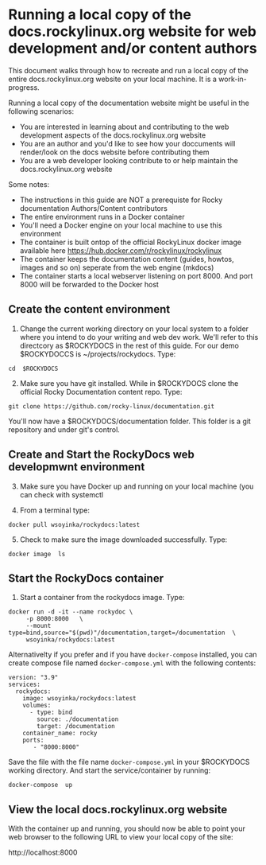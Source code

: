 # Running a local copy of the docs.rockylinux.org website for web development and/or content authors

This document walks through how to recreate and run a local copy of the entire docs.rockylinux.org website on your local machine. It is a work-in-progress.

Running a local copy of the documentation website might be useful in the following scenarios:

- You are interested in learning about and contributing to the web development aspects of the docs.rockylinux.org website
- You are an author and you'd like to see how your doccuments will render/look on the docs website before contributing them
- You are a web developer looking contribute to or help maintain the docs.rockylinux.org website


Some notes:
* The instructions in this guide are NOT a prerequiste for Rocky documentation Authors/Content contributors
* The entire environment runs in a Docker container
* You'll need a Docker engine on your local machine to use this environment
* The container is built ontop of the official RockyLinux docker image available here https://hub.docker.com/r/rockylinux/rockylinux 
* The container keeps the documentation content (guides, howtos, images and so on) seperate from the web engine (mkdocs)
* The container starts a local webserver listening on port 8000.  And port 8000 will be forwarded to the Docker host


## Create the content environment

1. Change the current working directory on your local system to a folder where you intend to do your writing and web dev work. We'll refer to this directcory as 
$ROCKYDOCS in the rest of this guide.  For our demo $ROCKYDOCCS is   ~/projects/rockydocs. Type:
 
```
cd  $ROCKYDOCS
```

2. Make sure you have git installed.  While in $ROCKYDOCS clone the official Rocky Documentation content repo. Type:

```
git clone https://github.com/rocky-linux/documentation.git
```

You'll now have a $ROCKYDOCS/documentation folder. This folder is a git repository and under git's control.

## Create and Start the RockyDocs web developmwnt environment

3.  Make sure you have Docker up and running on your local machine (you can check with systemctl  

4. From a terminal type:

```
docker pull wsoyinka/rockydocs:latest
```

5. Check to make sure the image downloaded successfully. Type:

```
docker image  ls
```

## Start the RockyDocs container

1. Start a container from the rockydocs image. Type:

```
docker run -d -it --name rockydoc \
     -p 8000:8000   \
     --mount type=bind,source="$(pwd)"/documentation,target=/documentation  \
     wsoyinka/rockydocs:latest

```


Alternativelty if you prefer and if you have `docker-compose` installed, you can create compose file named `docker-compose.yml` with the following contents:

```
version: "3.9"
services:
  rockydocs:
    image: wsoyinka/rockydocs:latest
    volumes:
      - type: bind
        source: ./documentation
        target: /documentation
    container_name: rocky
    ports:
       - "8000:8000"

```

Save the file with the file name `docker-compose.yml` in your $ROCKYDOCS working directory.  And start the service/container by running:

```
docker-compose  up
```


## View the local docs.rockylinux.org website

With the container up and running, you should now be able to point your web browser to the following URL to view your local copy of the site:

http://localhost:8000












